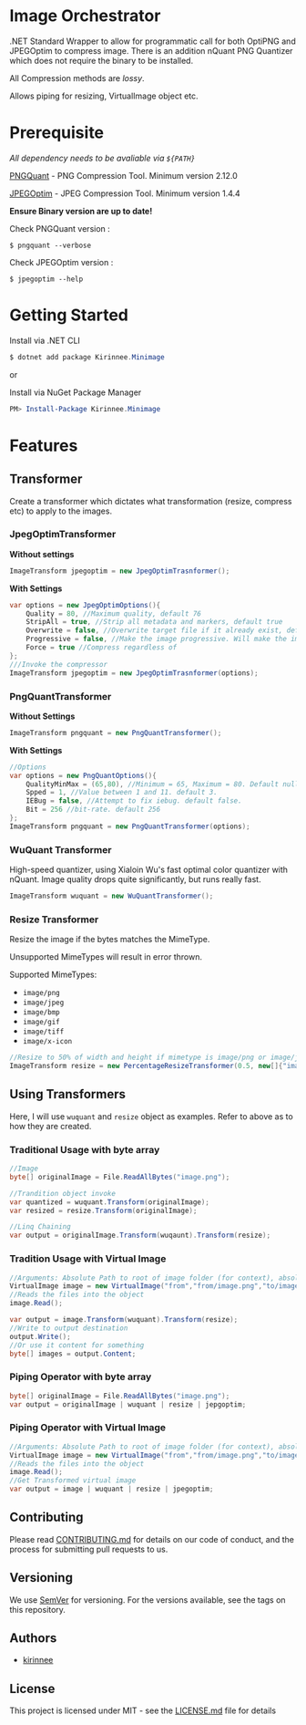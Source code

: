 # Image Orchestrator

.NET Standard Wrapper to allow for programmatic call for both OptiPNG and JPEGOptim to compress image. 
There is an addition nQuant PNG Quantizer which does not require the binary to be installed.

All Compression methods are *lossy*.

Allows piping for resizing, VirtualImage object etc.

# Prerequisite

*All dependency needs to be avaliable via `${PATH}`*

[PNGQuant](https://pngquant.org/) - PNG Compression Tool. Minimum version 2.12.0

[JPEGOptim](https://github.com/tjko/jpegoptim) - JPEG Compression Tool. Minimum version 1.4.4

**Ensure Binary version are up to date!**

Check PNGQuant version :
```shell
$ pngquant --verbose
```

Check JPEGOptim version :
```shell
$ jpegoptim --help
```

# Getting Started

Install via .NET CLI
```powershell
$ dotnet add package Kirinnee.Minimage 
```

or 

Install via NuGet Package Manager
```powershell
PM> Install-Package Kirinnee.Minimage 
```

# Features

## Transformer
Create a transformer which dictates what transformation (resize, compress etc) to apply to the images.


### JpegOptimTransformer

**Without settings**
```cs
ImageTransform jpegoptim = new JpegOptimTrasnformer();
```
**With Settings**
```cs
var options = new JpegOptimOptions(){
    Quality = 80, //Maximum quality, default 76
    StripAll = true, //Strip all metadata and markers, default true
    Overwrite = false, //Overwrite target file if it already exist, default false
    Progressive = false, //Make the image progressive. Will make the image not progessive if false. default true,
    Force = true //Compress regardless of 
};
///Invoke the compressor
ImageTransform jpegoptim = new JpegOptimTrasnformer(options);
```

### PngQuantTransformer

**Without Settings**
```cs
ImageTransform pngquant = new PngQuantTransformer();
```
**With Settings**
```cs
//Options
var options = new PngQuantOptions(){
    QualityMinMax = (65,80), //Minimum = 65, Maximum = 80. Default null
    Spped = 1, //Value between 1 and 11. default 3. 
    IEBug = false, //Attempt to fix iebug. default false.
    Bit = 256 //bit-rate. default 256
};
ImageTransform pngquant = new PngQuantTransformer(options);
```

### WuQuant Transformer

High-speed quantizer, using  Xialoin Wu's fast optimal color quantizer with nQuant. Image quality drops quite significantly, but runs really fast.

```cs
ImageTransform wuquant = new WuQuantTransformer();
```

### Resize Transformer

Resize the image if the bytes matches the MimeType.

Unsupported MimeTypes will result in error thrown.

Supported MimeTypes:
- `image/png`
- `image/jpeg`
- `image/bmp`
- `image/gif`
- `image/tiff`
- `image/x-icon` 
```cs
//Resize to 50% of width and height if mimetype is image/png or image/jpeg
ImageTransform resize = new PercentageResizeTransformer(0.5, new[]{"image/png","image/jpeg"});
```

## Using Transformers 

Here, I will use `wuquant` and `resize` object as examples. Refer to above as to how they are created.

### Traditional Usage with byte array
```cs
//Image
byte[] originalImage = File.ReadAllBytes("image.png");

//Trandition object invoke
var quantized = wuquant.Transform(originalImage);
var resized = resize.Transform(originalImage);

//Linq Chaining
var output = originalImage.Transform(wuqaunt).Transform(resize);
```

### Tradition Usage with Virtual Image
```cs
//Arguments: Absolute Path to root of image folder (for context), absolute path to read, absolute to write
VirtualImage image = new VirtualImage("from","from/image.png","to/image.png");
//Reads the files into the object
image.Read();

var output = image.Transform(wuquant).Transform(resize);
//Write to output destination
output.Write();
//Or use it content for something
byte[] images = output.Content;
```

### Piping Operator with byte array
```cs
byte[] originalImage = File.ReadAllBytes("image.png");
var output = originalImage | wuquant | resize | jepgoptim; 
```

### Piping Operator with Virtual Image
```cs
//Arguments: Absolute Path to root of image folder (for context), absolute path to read, absolute to write
VirtualImage image = new VirtualImage("from","from/image.png","to/image.png");
//Reads the files into the object
image.Read();
//Get Transformed virtual image
var output = image | wuquant | resize | jpegoptim;

```

## Contributing
Please read [CONTRIBUTING.md](CONTRIBUTING.MD) for details on our code of conduct, and the process for submitting pull requests to us.

## Versioning 
We use [SemVer](https://semver.org/) for versioning. For the versions available, see the tags on this repository.

## Authors
* [kirinnee](mailto:kirinnee@gmail.com) 

## License
This project is licensed under MIT - see the [LICENSE.md](LICENSE.MD) file for details